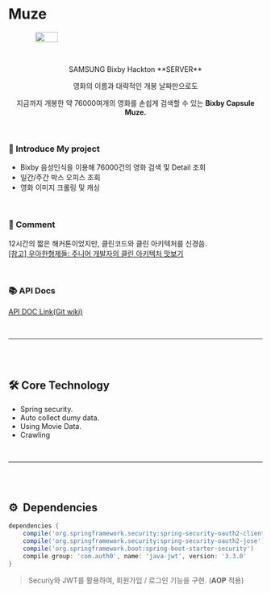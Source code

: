 # Muze

<div align="center" style="display:flex;">
	<img src="https://img.global.news.samsung.com/my/wp-content/uploads/2017/08/Bixby_Logo-Text.png" width="30%"/>
</div>

\
[]()

<div align="center">
SAMSUNG Bixby Hackton **SERVER**

영화의 이름과 대략적인 개봉 날짜만으로도 

지금까지 개봉한 약 76000여개의 영화를 손쉽게 검색할 수 있는 **Bixby Capsule Muze.**
</div>

\
[]()
### 🍍 Introduce My project
* Bixby 음성인식을 이용해 76000건의 영화 검색 및 Detail 조회
* 일간/주간 박스 오피스 조회
* 영화 이미지 크롤링 및 캐싱

\
[]()
### 👤 Comment
12시간의 짧은 해커톤이었지만, 클린코드와 클린 아키텍처를 신경씀.\
[[참고] 우아한형제들: 주니어 개발자의 클린 아키텍처 맛보기](http://woowabros.github.io/tools/2019/10/02/clean-architecture-experience.html)

\
[]()
### 📚 API Docs
[API DOC Link(Git wiki)](https://github.com/Bixby-Muze/muze-server/wiki)

\
[]()

---
\
\
[]()
## 🛠 Core Technology
* Spring security.
* Auto collect dumy data.
* Using Movie Data.
* Crawling

\
[]()

---
\
\
[]()

## ⚙️  Dependencies
```gradle
dependencies {
    compile('org.springframework.security:spring-security-oauth2-client')
    compile('org.springframework.security:spring-security-oauth2-jose')
    compile('org.springframework.boot:spring-boot-starter-security')
    compile group: 'com.auth0', name: 'java-jwt', version: '3.3.0'
}
```
> Securiy와 JWT를 활용하여, 회원가입 / 로그인 기능을 구현. (**AOP** 적용)